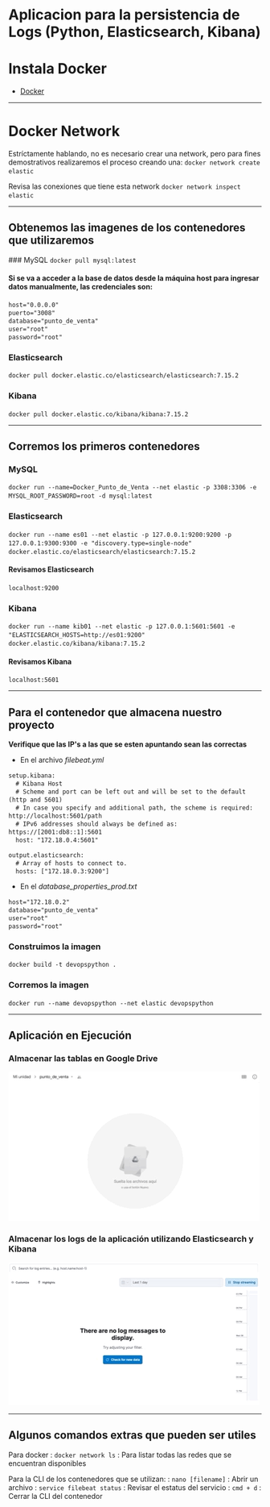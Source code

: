# Aplicacion para la persistencia de Logs (Python, Elasticsearch, Kibana)

# Instala Docker

- [Docker](https://www.docker.com/)

---

# Docker Network
Estríctamente hablando, no es necesario crear una network, pero para fines demostrativos 
realizaremos el proceso creando una: 
`docker network create elastic`

Revisa las conexiones que tiene esta network
`docker network inspect elastic`

---

## Obtenemos las imagenes de los contenedores que utilizaremos

### MySQL
`docker pull mysql:latest`
#### Si se va a acceder a la base de datos desde la máquina host para ingresar datos manualmente, las credenciales son:
```
host="0.0.0.0"
puerto="3008"
database="punto_de_venta"
user="root"
password="root"
```

### Elasticsearch
`docker pull docker.elastic.co/elasticsearch/elasticsearch:7.15.2`

### Kibana
`docker pull docker.elastic.co/kibana/kibana:7.15.2`

---

## Corremos los primeros contenedores
### MySQL
`docker run --name=Docker_Punto_de_Venta --net elastic -p 3308:3306 -e MYSQL_ROOT_PASSWORD=root -d mysql:latest`

### Elasticsearch
`docker run --name es01 --net elastic -p 127.0.0.1:9200:9200 -p 127.0.0.1:9300:9300 -e "discovery.type=single-node" docker.elastic.co/elasticsearch/elasticsearch:7.15.2`
#### Revisamos Elasticsearch
`localhost:9200`

### Kibana
`docker run --name kib01 --net elastic -p 127.0.0.1:5601:5601 -e "ELASTICSEARCH_HOSTS=http://es01:9200" docker.elastic.co/kibana/kibana:7.15.2`
#### Revisamos Kibana
`localhost:5601`

---

## Para el contenedor que almacena nuestro proyecto

**Verifique que las IP's a las que se esten apuntando sean las correctas**

- En el archivo *filebeat.yml*
```
setup.kibana:
  # Kibana Host
  # Scheme and port can be left out and will be set to the default (http and 5601)
  # In case you specify and additional path, the scheme is required: http://localhost:5601/path
  # IPv6 addresses should always be defined as: https://[2001:db8::1]:5601
  host: "172.18.0.4:5601"
``` 

```
output.elasticsearch:
  # Array of hosts to connect to.
  hosts: ["172.18.0.3:9200"]
``` 
- En el *database_properties_prod.txt*
``` 
host="172.18.0.2"
database="punto_de_venta"
user="root"
password="root"
``` 

### Construimos la imagen
`docker build -t devopspython .`

### Corremos la imagen
`docker run --name devopspython --net elastic devopspython`

---

## Aplicación en Ejecución

### Almacenar las tablas en Google Drive

![Almacenado de las tablas en Google Drive](/README/demo_tablas_google_drive.gif)

### Almacenar los logs de la aplicación utilizando Elasticsearch y Kibana

![Almacenado de las tablas en Google Drive](README/demo_kibana_elasticsearch.gif)

---

## Algunos comandos extras que pueden ser utiles

Para docker
    : `docker network ls` : Para listar todas las redes que se encuentran disponibles

Para la CLI de los contenedores que se utilizan:
    : `nano [filename]` : Abrir un archivo
    : `service filebeat status` : Revisar el estatus del servicio
    : `cmd + d` : Cerrar la CLI del contenedor
